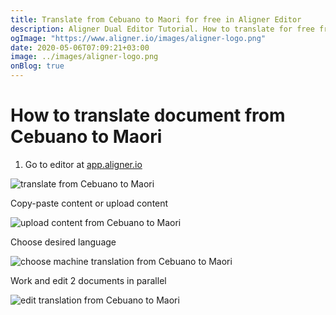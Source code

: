```yaml
---
title: Translate from Cebuano to Maori for free in Aligner Editor
description: Aligner Dual Editor Tutorial. How to translate for free from Cebuano to Maori. Aligner is multilingual document management platform. 
ogImage: "https://www.aligner.io/images/aligner-logo.png"
date: 2020-05-06T07:09:21+03:00
image: ../images/aligner-logo.png
onBlog: true
---
```


# How to translate document from Cebuano to Maori

1. Go to editor at [app.aligner.io](https://app.aligner.io "Aligner App web page")

![translate from Cebuano to Maori](../aligner-blank-editor.png "translate from Cebuano to Maori")

Copy-paste content or upload content

![upload content from Cebuano to Maori](../aligner-uploaded-document.png "upload content from Cebuano to Maori")

Choose desired language

![choose machine translation from Cebuano to Maori](../aligner-language-dropdown.png "choose machine translation from Cebuano to Maori")

Work and edit 2 documents in parallel

![edit translation from Cebuano to Maori](../aligner-double-sitded-editor.png "edit translation from Cebuano to Maori")

